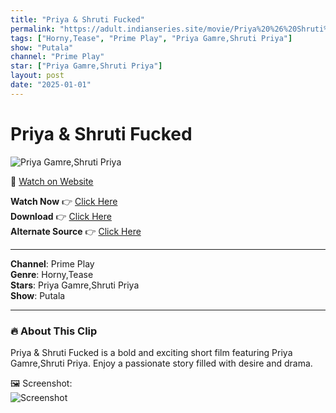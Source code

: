 ```yaml
---
title: "Priya & Shruti Fucked"
permalink: "https://adult.indianseries.site/movie/Priya%20%26%20Shruti%20Fucked"
tags: ["Horny,Tease", "Prime Play", "Priya Gamre,Shruti Priya"]
show: "Putala"
channel: "Prime Play"
star: ["Priya Gamre,Shruti Priya"]
layout: post
date: "2025-01-01"
---
```


# Priya & Shruti Fucked

![Priya Gamre,Shruti Priya](https://shorts.desisins.com/wp-content/uploads/2024/08/Putala-Priya-Gamre-Shruti-PrimePlay-DesiSins.com_.jpg)

🔗 [Watch on Website](https://adult.indianseries.site/movie/Priya%20%26%20Shruti%20Fucked)

**Watch Now** 👉 [Click Here](https://adult.indianseries.site/movie/Priya%20%26%20Shruti%20Fucked)  
**Download** 👉 [Click Here](https://adult.indianseries.site/movie/Priya%20%26%20Shruti%20Fucked)  
**Alternate Source** 👉 [Click Here](https://adult.indianseries.site/movie/Priya%20%26%20Shruti%20Fucked)

---

**Channel**: Prime Play  
**Genre**: Horny,Tease  
**Stars**: Priya Gamre,Shruti Priya  
**Show**: Putala

---

### 🔥 About This Clip

Priya & Shruti Fucked is a bold and exciting short film featuring Priya Gamre,Shruti Priya. Enjoy a passionate story filled with desire and drama.
 
🖼️ Screenshot:  
![Screenshot](https://shorts.desisins.com/wp-content/uploads/2024/08/Putala-Priya-Gamre-Shruti-PrimePlay-DesiSins.com_.jpg)
